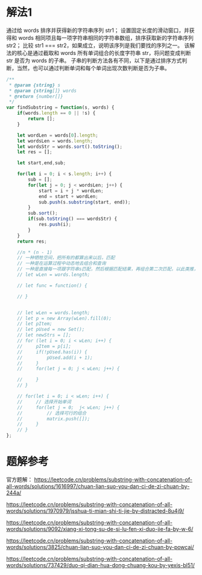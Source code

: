 # 解法1
通过给 words 排序并获得新的字符串序列 str1；
设置固定长度的滑动窗口，并获得和 words 相同项且每一项字符串相同的字符串数组，排序获取新的字符串序列 str2；
比较 str1 === str2，如果成立，说明该序列是我们要找的序列之一。
该解法的核心是通过截取和 words 所有单词组合的长度字符串 str，将问题变成判断 str 是否为 words 的子串。
子串的判断方法各有不同，以下是通过排序方式判断，当然，也可以通过判断单词和每个单词出现次数判断是否为子串。
```js
/**
 * @param {string} s
 * @param {string[]} words
 * @return {number[]}
 */
var findSubstring = function(s, words) {
    if(words.length == 0 || !s) {
        return [];
    }

    let wordLen = words[0].length;
    let wordsLen = words.length;
    let wordsStr = words.sort().toString();
    let res = [];

    let start,end,sub;

    for(let i = 0; i < s.length; i++) {
        sub = [];
        for(let j = 0; j < wordsLen; j++) {
            start = i + j * wordLen;
            end = start + wordLen;
            sub.push(s.substring(start, end));
        }
        sub.sort();
        if(sub.toString() === wordsStr) {
            res.push(i);
        }
    }
    return res;

    //n * (n - 1)
    // 一种牺牲空间，把所有的都算出来以后，匹配
    // 一种是在运算过程中动态地去组合和查询
    // 一种是直接每一项跟字符串s匹配，然后根据匹配结果，再组合第二次匹配，以此类推，直到匹配到最后
    // let wLen = words.length;

    // let func = function() {

    // }


    // let wLen = words.length;
    // let p = new Array(wLen).fill(0);
    // let pItem;
    // let pUsed = new Set();
    // let newStrs = [];
    // for (let i = 0; i < wLen; i++) {
    //     pItem = p[i];
    //     if(!pUsed.has(i)) {
    //         pUsed.add(i + 1);
    //     }
    //     for(let j = 0; j < wLen; j++) {

    //     }
    // }

    // for(let i = 0; i < wLen; i++) {
    //     // 选择开始单词
    //     for(let j = 0;  j< wLen; j++) {
    //         // 选择可行的组合
    //         matrix.push([]);
    //     }
    // }
};
```

# 题解参考
官方题解：
https://leetcode.cn/problems/substring-with-concatenation-of-all-words/solutions/1616997/chuan-lian-suo-you-dan-ci-de-zi-chuan-by-244a/

https://leetcode.cn/problems/substring-with-concatenation-of-all-words/solutions/1970979/jsshua-ti-mian-shi-ti-jie-by-distracted-8u4j9/

https://leetcode.cn/problems/substring-with-concatenation-of-all-words/solutions/9092/xiang-xi-tong-su-de-si-lu-fen-xi-duo-jie-fa-by-w-6/

https://leetcode.cn/problems/substring-with-concatenation-of-all-words/solutions/3825/chuan-lian-suo-you-dan-ci-de-zi-chuan-by-powcai/

https://leetcode.cn/problems/substring-with-concatenation-of-all-words/solutions/737429/duo-qi-dian-hua-dong-chuang-kou-by-yexis-bl51/